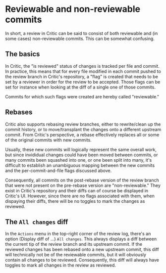 # Reviewable and non-reviewable commits

In short, a review in Critic can be said to consist of both reviewable and (in
some cases) non-reviewable commits. This can be somewhat confusing.

## The basics

In Critic, the "is reviewed" status of changes is tracked per file and commit.
In practice, this means that for every file modified in each commit pushed to
the review branch in Critic's repository, a "flag" is created that needs to be
set by a reviewer in order for the review to be accepted. Those flags can be set
for instance when looking at the diff of a single one of those commits.

Commits for which such flags were created are hereby called "reviewable."

## Rebases

Critic also supports rebasing review branches, either to rewrite/clean up the
commit history, or to move/transplant the changes onto a different upstream
commit. From Critic's perspective, a rebase effectively replaces all or some of
the original commits with new commits.

Usually, these new commits will logically represent the same overall work, but
since invididual changes could have been moved between commits, or many commits
been squashed into one, or one been split into many, it's difficult to establish
an unambiguous mapping between the new commits and the per-commit-and-file flags
discussed above.

Consequently, all commits on the post-rebase version of the review branch that
were not present on the pre-rebase version are "non-reviewable." They exist in
Critic's repository and their diffs can of course be displayed in Critic's UI.
However, since there are no flags associated with them, when dispaying their
diffs, there will be no toggles to mark the changes as reviewed.

## The `All changes` diff

In the `Actions` menu in the top-right corner of the review log, there's an
option (Display diff of ...) `All changes`. This always displays a diff between
the current tip of the review branch and its upstream commit. If the reviewed
changes has been rebased onto a new upstream commit, this diff will technically
not be of the reviewable commits, but it will obviously contain all changes to
be reviewed. Consequently, this diff will always have toggles to mark all
changes in the review as reviewed.

